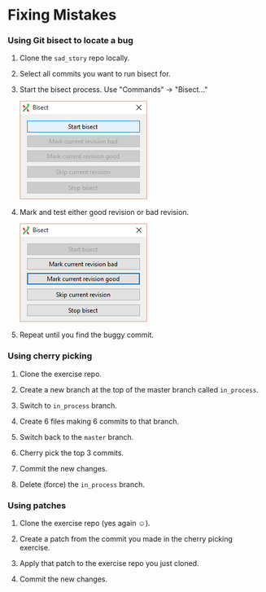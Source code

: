 
Fixing Mistakes
===============

### Using Git bisect to locate a bug

1. Clone the `sad_story` repo locally.

2. Select all commits you want to run bisect for.

3. Start the bisect process.
    Use "Commands" -> "Bisect..."

    ![Bisect](images/bisect.png)

4. Mark and test either good revision or bad revision.

    ![Bisect](images/bisect_proc.png)

2. Repeat until you find the buggy commit.

### Using cherry picking

1. Clone the exercise repo.

2. Create a new branch at the top of the master branch called `in_process`.

3. Switch to `in_process` branch.

4. Create 6 files making 6 commits to that branch.

5. Switch back to the `master` branch.

6. Cherry pick the top 3 commits.

7. Commit the new changes.

8. Delete (force) the `in_process` branch.

### Using patches

1. Clone the exercise repo (yes again ☺).

2. Create a patch from the commit you made in the cherry picking exercise.

3. Apply that patch to the exercise repo you just cloned.

4. Commit the new changes.
